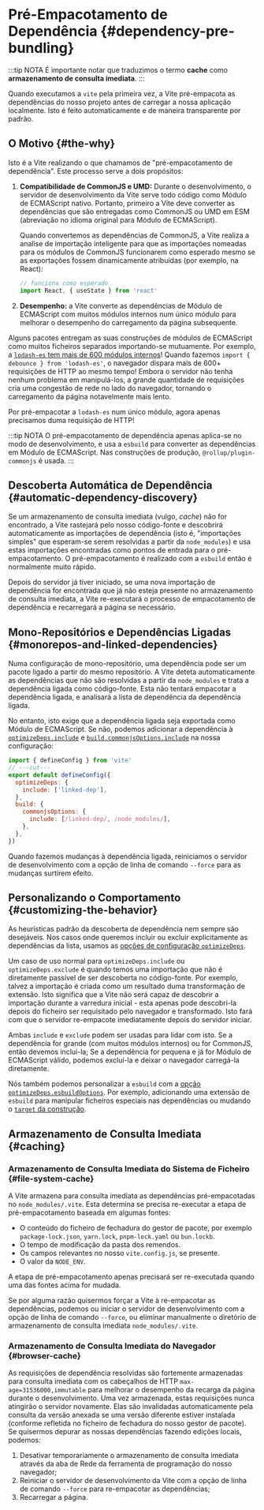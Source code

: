 # Pré-Empacotamento de Dependência {#dependency-pre-bundling}

:::tip NOTA
É importante notar que traduzimos o termo **cache** como **armazenamento de consulta imediata**.
:::

Quando executamos a `vite` pela primeira vez, a Vite pré-empacota as dependências do nosso projeto antes de carregar a nossa aplicação localmente. Isto é feito automaticamente e de maneira transparente por padrão.

## O Motivo {#the-why}

Isto é a Vite realizando o que chamamos de "pré-empacotamento de dependência". Este processo serve a dois propósitos:

1. **Compatibilidade de CommonJS e UMD:** Durante o desenvolvimento, o servidor de desenvolvimento da Vite serve todo código como Módulo de ECMAScript nativo. Portanto, primeiro a Vite deve converter as dependências que são entregadas como CommonJS ou UMD em ESM (abreviação no idioma original para Módulo de ECMAScript).

   Quando convertemos as dependências de CommonJS, a Vite realiza a analise de importação inteligente para que as importações nomeadas para os módulos de CommonJS funcionarem como esperado mesmo se as exportações fossem dinamicamente atribuídas (por exemplo, na React):

   ```js
   // funciona como esperado
   import React, { useState } from 'react'
   ```

2. **Desempenho:** a Vite converte as dependências de Módulo de ECMAScript com muitos módulos internos num único módulo para melhorar o desempenho do carregamento da página subsequente.

  Alguns pacotes entregam as suas construções de módulos de ECMAScript como muitos ficheiros separados importando-se mutuamente. Por exemplo, a [`lodash-es` tem mais de 600 módulos internos](https://unpkg.com/browse/lodash-es/)! Quando fazemos `import { debounce } from 'lodash-es'`, o navegador dispara mais de 600+ requisições de HTTP ao mesmo tempo! Embora o servidor não tenha nenhum problema em manipulá-los, a grande quantidade de requisições cria uma congestão de rede no lado do navegador, tornando o carregamento da página notavelmente mais lento.

  Por pré-empacotar a `lodash-es` num único módulo, agora apenas precisamos duma requisição de HTTP!

:::tip NOTA
O pré-empacotamento de dependência apenas aplica-se no modo de desenvolvimento, e usa a `esbuild` para converter as dependências em Módulo de ECMAScript. Nas construções de produção, `@rollup/plugin-commonjs` é usada.
:::

## Descoberta Automática de Dependência {#automatic-dependency-discovery}

Se um armazenamento de consulta imediata (vulgo, *cache*) não for encontrado, a Vite rastejará pelo nosso código-fonte e descobrirá automaticamente as importações de dependência (isto é, "importações simples" que esperam-se serem resolvidas a partir da `node_modules`) e usa estas importações encontradas como pontos de entrada para o pré-empacotamento. O pré-empacotamento é realizado com a `esbuild` então é normalmente muito rápido.

Depois do servidor já tiver iniciado, se uma nova importação de dependência for encontrada que já não esteja presente no armazenamento de consulta imediata, a Vite re-executará o processo de empacotamento de dependência e recarregará a página se necessário.

## Mono-Repositórios e Dependências Ligadas {#monorepos-and-linked-dependencies}

Numa configuração de mono-repositório, uma dependência pode ser um pacote ligado a partir do mesmo repositório. A Vite deteta automaticamente as dependências que não são resolvidas a partir da `node_modules` e trata a dependência ligada como código-fonte. Esta não tentará empacotar a dependência ligada, e analisará a lista de dependência da dependência ligada.

No entanto, isto exige que a dependência ligada seja exportada como Módulo de ECMAScript. Se não, podemos adicionar a dependência à [`optimizeDeps.include`](/config/dep-optimization-options#optimizedeps-include) e [`build.commonjsOptions.include`](/config/build-options#build-commonjsoptions) na nossa configuração:

```js twoslash [vite.config.js]
import { defineConfig } from 'vite'
// ---cut---
export default defineConfig({
  optimizeDeps: {
    include: ['linked-dep'],
  },
  build: {
    commonjsOptions: {
      include: [/linked-dep/, /node_modules/],
    },
  },
})
```

Quando fazemos mudanças à dependência ligada, reiniciamos o servidor de desenvolvimento com a opção de linha de comando `--force` para as mudanças surtirem efeito.

## Personalizando o Comportamento {#customizing-the-behavior}

As heurísticas padrão da descoberta de dependência nem sempre são desejáveis. Nos casos onde queremos incluir ou excluir explicitamente as dependências da lista, usamos as [opções de configuração `optimizeDeps`](/config/dep-optimization-options).

Um caso de uso normal para `optimizeDeps.include` ou `optimizeDeps.exclude` é quando temos uma importação que não é diretamente passível de ser descoberta no código-fonte. Por exemplo, talvez a importação é criada como um resultado duma transformação de extensão. Isto significa que a Vite não será capaz de descobrir a importação durante a varredura inicial - esta apenas pode descobri-la depois do ficheiro ser requisitado pelo navegador e transformado. Isto fará com que o servidor re-empacote imediatamente depois do servidor iniciar.

Ambas `include` e `exclude` podem ser usadas para lidar com isto. Se a dependência for grande (com muitos módulos internos) ou for CommonJS, então devemos incluí-la; Se a dependência for pequena e já for Módulo de ECMAScript válido, podemos excluí-la e deixar o navegador carregá-la diretamente.

Nós também podemos personalizar a `esbuild` com a [opção `optimizeDeps.esbuildOptions`](/config/dep-optimization-options#optimizedeps-esbuildoptions). Por exemplo, adicionando uma extensão de `esbuild` para manipular ficheiros especiais nas dependências ou mudando o [`target` da construção](https://esbuild.github.io/api/#target).

## Armazenamento de Consulta Imediata {#caching}

### Armazenamento de Consulta Imediata do Sistema de Ficheiro {#file-system-cache}

A Vite armazena para consulta imediata as dependências pré-empacotadas no `node_modules/.vite`. Esta determina se precisa re-executar a etapa de pré-empacotamento baseada em algumas fontes:

- O conteúdo do ficheiro de fechadura do gestor de pacote, por exemplo `package-lock.json`, `yarn.lock`, `pnpm-lock.yaml` ou `bun.lockb`.
- O tempo de modificação da pasta dos remendos.
- Os campos relevantes no nosso `vite.config.js`, se presente.
- O valor da `NODE_ENV`.

A etapa de pré-empacotamento apenas precisará ser re-executada quando uma das fontes acima for mudada.

Se por alguma razão quisermos forçar a Vite à re-empacotar as dependências, podemos ou iniciar o servidor de desenvolvimento com a opção de linha de comando `--force`, ou eliminar manualmente o diretório de armazenamento de consulta imediata `node_modules/.vite`.

### Armazenamento de Consulta Imediata do Navegador {#browser-cache}

As requisições de dependência resolvidas são fortemente armazenadas para consulta imediata com os cabeçalhos de HTTP `max-age=31536000,immutable` para melhorar o desempenho da recarga da página durante o desenvolvimento. Uma vez armazenada, estas requisições nunca atingirão o servidor novamente. Elas são invalidadas automaticamente pela consulta da versão anexada se uma versão diferente estiver instalada (conforme refletida no ficheiro de fechadura do nosso gestor de pacote). Se quisermos depurar as nossas dependências fazendo edições locais, podemos:

1. Desativar temporariamente o armazenamento de consulta imediata através da aba de Rede da ferramenta de programação do nosso navegador;
2. Reiniciar o servidor de desenvolvimento da Vite com a opção de linha de comando `--force` para re-empacotar as dependências;
3. Recarregar a página.
